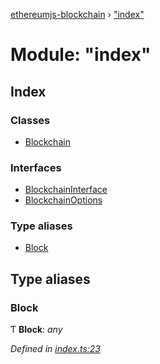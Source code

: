 [ethereumjs-blockchain](../README.md) › ["index"](_index_.md)

# Module: "index"

## Index

### Classes

- [Blockchain](../classes/_index_.blockchain.md)

### Interfaces

- [BlockchainInterface](../interfaces/_index_.blockchaininterface.md)
- [BlockchainOptions](../interfaces/_index_.blockchainoptions.md)

### Type aliases

- [Block](_index_.md#block)

## Type aliases

### Block

Ƭ **Block**: _any_

_Defined in [index.ts:23](https://github.com/ethereumjs/ethereumjs-vm/blob/master/packages/blockchain/src/index.ts#L23)_
